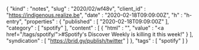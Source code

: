 {
  "kind" : "notes",
  "slug" : "2020/02/wf48v",
  "client_id" : "https://indigenous.realize.be",
  "date" : "2020-02-18T09:09:00Z",
  "h" : "h-entry",
  "properties" : {
    "published" : [ "2020-02-18T09:09:00Z" ],
    "category" : [ "spotify" ],
    "content" : [ {
      "html" : "",
      "value" : "<a href=\"/tags/spotify/\">#Spotify</a>'s Discover Weekly is killing it this week!"
    } ],
    "syndication" : [ "https://brid.gy/publish/twitter" ]
  },
  "tags" : [ "spotify" ]
}
